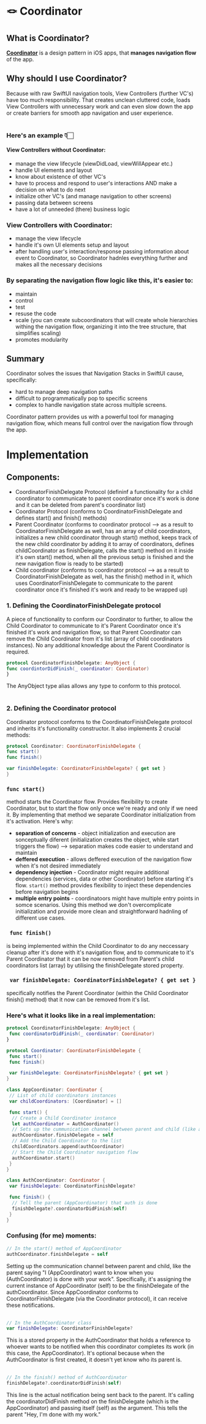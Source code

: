 # 🪢 Coordinator

## What is Coordinator?
**<ins>Coordinator</ins>** is a design pattern in iOS apps, that **manages navigation flow** of the app.

## Why should I use Coordinator?
Because with raw SwiftUI navigation tools, View Controllers (further VC's) have too much responsibility. That creates unclean cluttered code, loads View Controllers with unnecessary work and can even slow down the app or create barriers for smooth app navigation and user experience.
 <br><br>
### Here's an example 👇🏻

#### View Controllers without Coordinator:
- manage the view lifecycle (viewDidLoad, viewWillAppear etc.)
- handle UI elements and layout
- know about existence of other VC's
- have to process and respond to user's interactions AND make a decision on what to do next
- initialize other VC's (and manage navigation to other screens)
- passing data between screens
- have a lot of unneeded (there) business logic

### View Controllers with Coordinator:
- manage the view lifecycle
- handle it's own UI elements setup and layout
- after handling user's interaction/response passing information about event to Coordinator, so Coordinator hadnles everything further and makes all the necessary decisions

### By separating the navigation flow logic like this, it's easier to:
- maintain
- control
- test
- resuse the code
- scale (you can create subcoordinators that will create whole hierarchies withing the navigation flow, organizing it into the tree structure, that simplifies scaling)
- promotes modularity

## Summary
Coordinator solves the issues that Navigation Stacks in SwiftUI cause, specifically:
- hard to manage deep navigation paths
- difficult to programmatically pop to specific screens
- complex to handle navigation state across multiple screens.
  
Coordinator pattern provides us with a powerful tool for managing navigation flow, which means full control over the navigation flow through the app.

# Implementation

## Components:
* CoordinatorFinishDelegate Protocol (defininf a functionality for a child coordinator to communicate to parent coordinator once it's work is done and it can be deleted from parent's coordinator list)
* Coordinator Protocol (conforms to CoordinatorFinishDelegate and defines start() and finish() methods)
* Parent Coordinator (conforms to coordinator protocol --> as a result to CoordinatorFinishDelegate as well, has an array of child coordinators, initializes a new child coordinator through start() method, keeps track of the new child coordinator by adding it to array of coordinators, defines childCoordinator as finishDelegate, calls the start() method on it inside it's own start() method, when all the previous setup is finished and the new navigation flow is ready to be started)
* Child coordinator (conforms to coordinator protocol --> as a result to CoordinatorFinishDelegate as well, has the finish() method in it, which uses CoordinatorFinishDelegate to communicate to the parent coordinator once it's finished it's work and ready to be wrapped up)

### 1. Defining the CoordinatorFinishDelegate protocol
A piece of functionality to conform our Coordinator to further, to allow the Child Coordinator to communicate to it's Parent Coordinator once it's finished it's work and navigation flow, so that Parent Coordinator can remove the Child Coordinator from it's list (array of child coordinators instances). No any additional knowledge about the Parent Coordinator is required.
```swift
protocol CoordinatorFinishDelegate: AnyObject {
func coordintorDidFinish(_ coordinator: Coordinator)
}
```
The AnyObject type alias allows any type to conform to this protocol.
 <br><br>

### 2. Defining the Coordinator protocol
Coordinator protocol conforms to the CoordinatorFinishDelegate protocol and inherits it's functionality constructor.
It also implements 2 crucial methods:

 ``` swift
protocol Coordinator: CoordinatorFinishDelegate {
func start()
func finish()

var finishDelegate: CoordinatorFinishDelegate? { get set }
}
 ```

### ```func start()```
method starts the Coordinator flow. Provides flexibility to create Coordinator, but to start the flow only once we're ready and only if we need it. By implementing that method we separate Coordinator initialization from it's activation.
Here's why:
- **separation of concerns** - object initialization  and execution are sonceptually diferent (initialization creates the object, while start triggers the flow) --> separation makes code easier to understand and maintain
-  **deffered execution** - allows  deffered execution of the navigation flow when it's not desired immediately
-  **dependency injection** - Coordinator might require additional dependencies (services, data or other Coordinator) before starting it's flow. ```start()``` method provides flexibility to inject these dependencies before navigation begins
-  **multiple entry points** - coordinatoors might have multiple entry points in somce scenarios. Using this method we don't overcomplicate initialization and provide more clean and straightforward hadnling of different use cases.

### ``` func finish()```
is being implemented within the Child Coordinator to do any neccessary cleanup after it's done with it's navigation flow, and to communicate to it's Parent Coordinator that it can be now removed from Parent's child coordinators list (array) by utilising the finishDelegate stored property.

### ``` var finishDelegate: CoordinatorFinishDelegate? { get set }```
specifically notifies the Parent Coordinator (within the Child Coordinator finish() method) that it now can be removed from it's list.

### Here's what it looks like in a real implementation:
```swift
protocol CoordinatorFinishDelegate: AnyObject {
 func coordinatorDidFinish(_ coordinator: Coordinator)
}

protocol Coordinator: CoordinatorFinishDelegate {
 func start()
 func finish()

 var finishDelegate: CoordinatorFinishDelegate? { get set }
}

class AppCoordinator: Coordinator {
 // List of child coordinators instances
 var childCoordinators: [Coordinator] = []

 func start() {
  // Create a Child Coordinator instance
  let authCoordinator = AuthCoordinator()
  // Sets up the cummunication channel between parent and child (like a parent saying "I (AppCoordinator), want to know when you (AuthCoordinator) finish your work"). Specifically, it's assigning the current instance of AppCoordinator (self) to be the finishDelegate of the authCoordinator. Since AppCoordinator conforms to CoordinatorFinishDelegate (via the Coordinator protocol), it can receive these notifications.
  authCoordinator.finishDelegate = self
  // Add the Child Coordinator to the list
  childCoordinators.append(authCoordinator)
  // Start the Child Coordinator navigation flow
  authCoordinator.start()
 }
}

class AuthCoordinator: Coordinator {
 var finishDelegate: CoordinatorFinishDelegate?

 func finish() {
  // Tell the parent (AppCoordinator) that auth is done 
  finishDelegate?.coordinatorDidFinish(self)
 }
}
```

### Confusing (for me) moments:
```swift
// In the start() method of AppCoordinator
authCoordinator.finishDelegate = self
```
Setting up the communication channel between parent and child, like the parent saying "I (AppCoordinator) want to know when you (AuthCoordinator) is done with your work".
Specifically, it's assigning the current instance of AppCoordinator (self) to be the finishDelegate of the authCoordinator. Since AppCoordinator conforms to CoordinatorFinishDelegate (via the Coordinator protocol), it can receive these notifications.
 <br><br>

```swift
// In the AuthCoordinator class
var finishDelegate: CoordinatorFinishDelegate?
```
This is a stored property in the AuthCoordinator that holds a reference to whoever wants to be notified when this coordinator completes its work (in this case, the AppCoordinator). It's optional because when the AuthCoordinator is first created, it doesn't yet know who its parent is.
 <br><br>

```swift
// In the finish() method of AuthCoordinator
finishDelegate?.coordinatorDidFinish(self)
```
This line is the actual notification being sent back to the parent. It's calling the coordinatorDidFinish method on the finishDelegate (which is the AppCoordinator) and passing itself (self) as the argument. This tells the parent "Hey, I'm done with my work."
